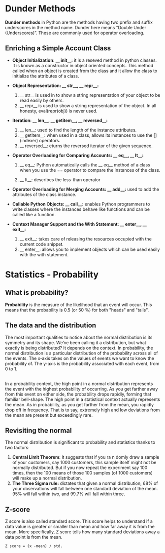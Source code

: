 # Dunder Methods
**Dunder methods** in Python are the methods having two prefix and suffix underscores in the method name. Dunder here means “Double Under (Underscores)”. These are commonly used for operator overloading.

## Enriching a Simple Account Class

- **Object Initialization: __ init__:** it is a reseved method in python classes. It is known as a constructor in object oriented concepts. This method called when an object is created from the class and it allow the class to initialize the attributes of a class.
- **Object Representation: __ str__, __ repr__:**
    1.  __ str__ is used in to show a string representation of your object to be read easily by others.
    2. __ repr__ is used to show a string representation of the object. In all honesty, eval(repr(obj)) is never used.
- **Iteration: __ len__, __ getitem__, __ reversed__:**
    1. __ len__: used to find the length of the instance attributes.
    2. __ getitem__: when used in a class, allows its instances to use the [] (indexer) operators.
    3. __ reversed__: eturns the reversed iterator of the given sequence.

- **Operator Overloading for Comparing Accounts: __ eq__, __ lt__:**
    1. __ eq__: Python automatically calls the __ eq__ method of a class when you use the == operator to compare the instances of the class.

    2. __ lt__:  describes the less-than operator 


- **Operator Overloading for Merging Accounts: __ add__:** used to add the attributes of the class instance.

- **Callable Python Objects: __ call__:** enables Python programmers to write classes where the instances behave like functions and can be called like a function. 

- **Context Manager Support and the With Statement: __ enter__, __ exit__:** 
    1. __ exit__: takes care of releasing the resources occupied with the current code snippet.
    2. __ enter__: allows you to implement objects which can be used easily with the with statement.
 
# Statistics - Probability

## What is probability?
**Probability** is the measure of the likelihood that an event will occur. This means that the probability is 0.5 (or 50 %) for both "heads" and "tails".

## The data and the distribution
The most important qualities to notice about the normal distribution is its symmetry and its shape. We’ve been calling it a distribution, but what exactly is being distributed? It depends on the context. In probability, the normal distribution is a particular distribution of the probability across all of the events. The x-axis takes on the values of events we want to know the probability of. The y-axis is the probability associated with each event, from 0 to 1.

<br>
In a probability context, the high point in a normal distribution represents the event with the highest probability of occurring. As you get farther away from this event on either side, the probability drops rapidly, forming that familiar bell-shape. The high point in a statistical context actually represents the mean. As in probability, as you get farther from the mean, you rapidly drop off in frequency. That is to say, extremely high and low deviations from the mean are present but exceedingly rare.

## Revisiting the normal
The normal distribution is significant to probability and statistics thanks to two factors: 
1. **Central Limit Theorem:** it suggests that if you ra n domly draw a sample of your customers, say 1000 customers, this sample itself might not be normally distributed. But if you now repeat the experiment say 100 times, then the 100 means of those 100 samples (of 1000 customers) will make up a normal distribution.
2. **The Three Sigma rule:**  dictates that given a normal distribution, 68% of your observations will fall between one standard deviation of the mean. 95% will fall within two, and 99.7% will fall within three. 

## Z-score
Z score is also called standard score. This score helps to understand if a data value is greater or smaller than mean and how far away it is from the mean. More specifically, Z score tells how many standard deviations away a data point is from the mean.   

    Z score = (x -mean) / std.

